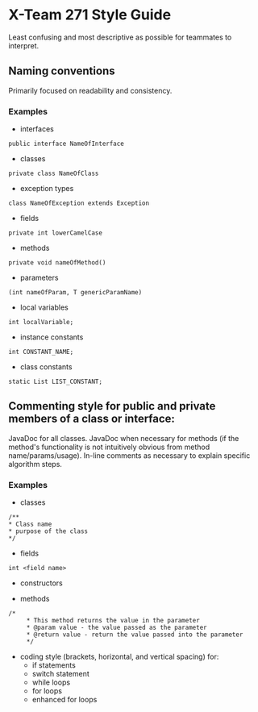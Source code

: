 # X-Team 271 Style Guide 

Least confusing and most descriptive as possible for teammates to interpret.

## Naming conventions

Primarily focused on readability and consistency.

### Examples
* interfaces
```
public interface NameOfInterface
```
* classes
```
private class NameOfClass
```
* exception types
```
class NameOfException extends Exception
```
* fields
```
private int lowerCamelCase
```
* methods
```
private void nameOfMethod() 
```
* parameters
```
(int nameOfParam, T genericParamName)
```
* local variables
```
int localVariable;
```
* instance constants
```
int CONSTANT_NAME;
```
* class constants
```
static List LIST_CONSTANT;
```

## Commenting style for public and private members of a class or interface:

JavaDoc for all classes. JavaDoc when necessary for methods (if the method's functionality is not intuitively
obvious from method name/params/usage). In-line comments as necessary to explain specific algorithm steps.

### Examples

* classes
```
/**
* Class name
* purpose of the class
*/
```
* fields
```
int <field name>
```
* constructors

* methods
```
/*
     * This method returns the value in the parameter
     * @param value - the value passed as the parameter
     * @return value - return the value passed into the parameter
     */
```
* coding style (brackets, horizontal, and vertical spacing) for:
  * if statements
  * switch statement
  * while loops
  * for loops
  * enhanced for loops
